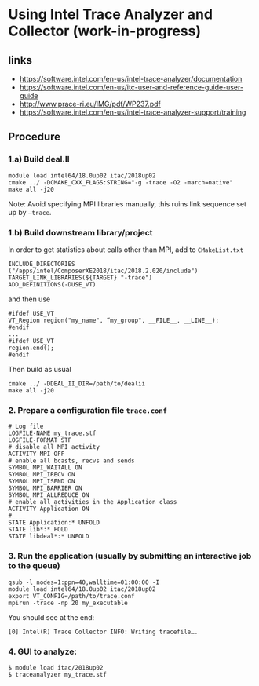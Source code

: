 # Using Intel Trace Analyzer and Collector (work-in-progress)

##  links

- https://software.intel.com/en-us/intel-trace-analyzer/documentation 
- https://software.intel.com/en-us/itc-user-and-reference-guide-user-guide 
- http://www.prace-ri.eu/IMG/pdf/WP237.pdf 
- https://software.intel.com/en-us/intel-trace-analyzer-support/training

## Procedure

### 1.a) Build deal.II

```
module load intel64/18.0up02 itac/2018up02
cmake ../ -DCMAKE_CXX_FLAGS:STRING="-g -trace -O2 -march=native"
make all -j20
```

Note: Avoid specifying MPI libraries manually, this ruins link sequence set up by `–trace`.

### 1.b) Build downstream library/project

In order to get statistics about calls other than MPI, add to `CMakeList.txt`
```
INCLUDE_DIRECTORIES ("/apps/intel/ComposerXE2018/itac/2018.2.020/include")
TARGET_LINK_LIBRARIES(${TARGET} "-trace")
ADD_DEFINITIONS(-DUSE_VT)
```
and then use
```
#ifdef USE_VT
VT_Region region("my_name", “my_group", __FILE__, __LINE__);
#endif
...
#ifdef USE_VT
region.end();
#endif
```
Then build as usual
```
cmake ../ -DDEAL_II_DIR=/path/to/dealii
make all -j20
```

### 2. Prepare a configuration file  `trace.conf`
```
# Log file
LOGFILE-NAME my_trace.stf
LOGFILE-FORMAT STF
# disable all MPI activity
ACTIVITY MPI OFF
# enable all bcasts, recvs and sends
SYMBOL MPI_WAITALL ON
SYMBOL MPI_IRECV ON
SYMBOL MPI_ISEND ON
SYMBOL MPI_BARRIER ON
SYMBOL MPI_ALLREDUCE ON
# enable all activities in the Application class 
ACTIVITY Application ON
# 
STATE Application:* UNFOLD
STATE lib*:* FOLD
STATE libdeal*:* UNFOLD
```

### 3. Run the application (usually by submitting an interactive job to the queue)

```
qsub -l nodes=1:ppn=40,walltime=01:00:00 -I
module load intel64/18.0up02 itac/2018up02
export VT_CONFIG=/path/to/trace.conf
mpirun -trace -np 20 my_executable
```

You should see at the end: 
```
[0] Intel(R) Trace Collector INFO: Writing tracefile….
```

### 4. GUI to analyze:
```
$ module load itac/2018up02
$ traceanalyzer my_trace.stf
```